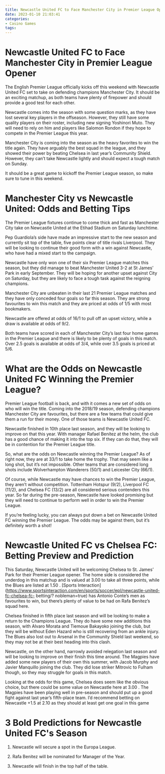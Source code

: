 ```yaml
---
title: Newcastle United FC to Face Manchester City in Premier League Opener
date: 2023-01-10 21:03:41
categories:
- Casino Games
tags:
---
```



#  Newcastle United FC to Face Manchester City in Premier League Opener


The English Premier League officially kicks off this weekend with Newcastle United FC set to take on defending champions Manchester City. It should be an exciting matchup, as both teams have plenty of firepower and should provide a good test for each other.

Newcastle comes into the season with some question marks, as they have lost several key players in the offseason. However, they still have some quality players on their roster, including new signing Yoshinori Muto. They will need to rely on him and players like Salomon Rondon if they hope to compete in the Premier League this year.

Manchester City is coming into the season as the heavy favorites to win the title again. They have arguably the best squad in the league, and they showed their power by beating Chelsea in last year’s Community Shield. However, they can’t take Newcastle lightly and should expect a tough match on Sunday.

It should be a great game to kickoff the Premier League season, so make sure to tune in this weekend.

#  Manchester City vs Newcastle United: Odds and Betting Tips

The Premier League fixtures continue to come thick and fast as Manchester City take on Newcastle United at the Etihad Stadium on Saturday lunchtime.

Pep Guardiola’s side have made an impressive start to the new season and currently sit top of the table, five points clear of title rivals Liverpool. They will be looking to continue their good form with a win against Newcastle, who have had a mixed start to the campaign.

Newcastle have only won one of their six Premier League matches this season, but they did manage to beat Manchester United 3-2 at St James’ Park in early September. They will be hoping for another upset against City on Saturday, but they are likely to face a tough task against the reigning champions.

Manchester City are unbeaten in their last 21 Premier League matches and they have only conceded four goals so far this season. They are strong favourites to win this match and they are priced at odds of 1/5 with most bookmakers.

Newcastle are offered at odds of 16/1 to pull off an upset victory, while a draw is available at odds of 9/2.

Both teams have scored in each of Manchester City’s last four home games in the Premier League and there is likely to be plenty of goals in this match. Over 2.5 goals is available at odds of 3/4, while over 3.5 goals is priced at 5/6.

#  What are the Odds on Newcastle United FC Winning the Premier League?

Premier League football is back, and with it comes a new set of odds on who will win the title. Coming into the 2018/19 season, defending champions Manchester City are favourites, but there are a few teams that could give them a run for their money. One of those teams is Newcastle United FC.

 Newcastle finished in 10th place last season, and they will be looking to improve on that this year. With manager Rafael Benítez at the helm, the club has a good chance of making it into the top six. If they can do that, they will be in contention for the Premier League title.

So, what are the odds on Newcastle winning the Premier League? As of right now, they are at 33/1 to take home the trophy. That may seem like a long shot, but it’s not impossible. Other teams that are considered long shots include Wolverhampton Wanderers (50/1) and Leicester City (66/1).

Of course, while Newcastle may have chances to win the Premier League, they aren’t without competition. Tottenham Hotspur (9/2), Liverpool FC (11/2), and Chelsea FC (13/2) are all considered serious contenders this year. So far during the pre-season, Newcastle have looked promising but they will need to continue to perform well in order to win the Premier League.

If you’re feeling lucky, you can always put down a bet on Newcastle United FC winning the Premier League. The odds may be against them, but it’s definitely worth a shot!

#  Newcastle United FC vs Chelsea FC: Betting Preview and Prediction

This Saturday, Newcastle United will be welcoming Chelsea to St. James’ Park for their Premier League opener. The home side is considered the underdog in this matchup and is valued at 3.00 to take all three points, while the Blues are listed at 1.50 . [Sports Interaction](https://www.sportsinteraction.com/en/sports/soccer/epl/newcastle-united-fc-chelsea-fc- betting/? nobleman=true) has Antonio Conte’s men as favourites to win, but there’s plenty of value to be had on Rafa Benitez’s squad here.

 Chelsea finished in fifth place last season and will be looking to make a return to the Champions League. They do have some new additions this season, with Alvaro Morata and Tiemoue Bakayoko joining the club, but they will be without Eden Hazard who is still recovering from an ankle injury. The Blues also lost out to Arsenal in the Community Shield last weekend, so they may not be at their best heading into this clash.

Newcastle, on the other hand, narrowly avoided relegation last season and will be looking to improve on their finish this time around. The Magpies have added some new players of their own this summer, with Jacob Murphy and Javier Manquillo joining the club. They did lose striker Mitrovic to Fulham though, so they may struggle for goals in this match.

Looking at the odds for this game, Chelsea does seem like the obvious choice, but there could be some value on Newcastle here at 3.00 . The Magpies have been playing well in pre-season and should put up a good fight against last year’s fifth-place team. I’d recommend betting on Newcastle +1.5 at 2.10 as they should at least get one goal in this game

#  3 Bold Predictions for Newcastle United FC's Season

1. Newcastle will secure a spot in the Europa League.

2. Rafa Benitez will be nominated for Manager of the Year.

3. Newcastle will finish in the top half of the table.